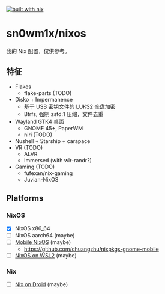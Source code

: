 [![built with nix](https://builtwithnix.org/badge.svg)](https://builtwithnix.org)

# sn0wm1x/nixos

我的 Nix 配置，仅供参考。

## 特征

- Flakes
  - flake-parts (TODO)
- Disko + Impermanence
  - 基于 USB 密钥文件的 LUKS2 全盘加密
  - Btrfs, 强制 zstd:1 压缩，文件去重
- Wayland GTK4 桌面
  - GNOME 45+, PaperWM
  - niri (TODO)
- Nushell + Starship + carapace
- VR (TODO)
  - ALVR
  - Immersed (with wlr-randr?)
- Gaming (TODO)
  - fufexan/nix-gaming
  - Juvian-NixOS

<!-- ## Useful links

- https://github.com/nix-community/disko/blob/master/docs/quickstart.md
- https://github.com/Misterio77/nix-starter-configs/tree/main/minimal
- https://github.com/Misterio77/nix-config -->

## Platforms

### NixOS

- [x] NixOS x86_64
- [ ] NixOS aarch64 (maybe)
- [ ] [Mobile NixOS](https://github.com/NixOS/mobile-nixos) (maybe)
  - https://github.com/chuangzhu/nixpkgs-gnome-mobile
- [ ] [NixOS on WSL2](https://github.com/nix-community/NixOS-WSL) (maybe)

### Nix

- [ ] [Nix on Droid](https://github.com/nix-community/nix-on-droid) (maybe)
